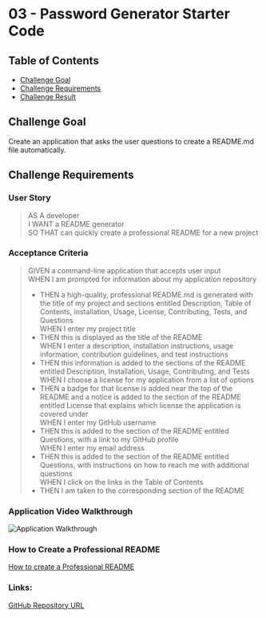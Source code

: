 # 03 - Password Generator Starter Code

## Table of Contents
* [Challenge Goal](#challenge-goal)
* [Challenge Requirements](#challenge-requirements)
* [Challenge Result](#challenge-result)

## Challenge Goal
Create an application that asks the user questions to create a README.md file automatically.

## Challenge Requirements

### User Story
>AS A developer <br>
>I WANT a README generator <br>
>SO THAT can quickly create a professional README for a new project <br>

### Acceptance Criteria
>GIVEN a command-line application that accepts user input <br>
>WHEN I am prompted for information about my application repository <br>
>* THEN a high-quality, professional README.md is generated with the title of my project and sections entitled Description, Table of Contents, Installation, Usage, License, Contributing, Tests, and Questions <br>
>WHEN I enter my project title <br>
>* THEN this is displayed as the title of the README <br>
>WHEN I enter a description, installation instructions, usage information, contribution guidelines, and test instructions <br>
>* THEN this information is added to the sections of the README entitled Description, Installation, Usage, Contributing, and Tests <br>
>WHEN I choose a license for my application from a list of options <br>
>* THEN a badge for that license is added near the top of the README and a notice is added to the section of the README entitled License that explains which license the application is covered under <br>
>WHEN I enter my GitHub username <br>
>* THEN this is added to the section of the README entitled Questions, with a link to my GitHub profile <br>
>WHEN I enter my email address <br>
>* THEN this is added to the section of the README entitled Questions, with instructions on how to reach me with additional questions <br>
>WHEN I click on the links in the Table of Contents <br>
>* THEN I am taken to the corresponding section of the README <br>

### Application Video Walkthrough
![Application Walkthrough]()

### How to Create a Professional README
[How to create a Professional README](./readme-guide.md)

### Links:
[GitHub Repository URL](https://github.com/marioessig/password-generator)